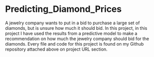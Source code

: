 # Predicting_Diamond_Prices
A jewelry company wants to put in a bid to purchase a large set of diamonds, but is unsure how much it should bid. In this project, in this project I have used the results from a predictive model to make a recommendation on how much the jewelry company should bid for the diamonds. Every file and code for this project is found on my Github repository attached above on project URL section.
